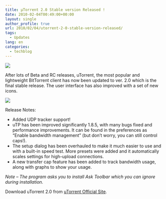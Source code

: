 ```yaml
---
title: µTorrent 2.0 Stable version Released !
date: 2010-02-04T00:49:00+00:00
layout: single
author_profile: true
url: 2010/02/04/utorrent-2-0-stable-version-released/
tags:
  - Updates
lang: en
categories: 
  - techblog
---
```

[![](http://2.bp.blogspot.com/_vaUVXcmC3OI/S2oRx97uzTI/AAAAAAAAAyA/RLpfIpJZmtI/s320/utorrent.png)](http://2.bp.blogspot.com/_vaUVXcmC3OI/S2oRx97uzTI/AAAAAAAAAyA/RLpfIpJZmtI/s1600-h/utorrent.png)

After lots of Beta and RC releases, uTorrent, the most popular and lightweight BitTorrent client has now been updated to ver. 2.0 which is the final stable release. The user interface has also improved with a set of new icons.

[![](http://4.bp.blogspot.com/_vaUVXcmC3OI/S2oRw-5YDMI/AAAAAAAAAx4/W3B9Fj5mixs/s640/03022010221247.jpg)](http://4.bp.blogspot.com/_vaUVXcmC3OI/S2oRw-5YDMI/AAAAAAAAAx4/W3B9Fj5mixs/s1600-h/03022010221247.jpg)

Release Notes:

  * Added UDP tracker support!
  * uTP has been improved significantly 1.8.5, with many bugs fixed and performance improvements. It can be found in the preferences as “Enable bandwidth management” (but don’t worry, you can still control caps!).
  * The setup dialog has been overhauled to make it much easier to use and with a built-in speed test. More presets were added and it automatically scales settings for high-upload connections.
  * A new transfer cap feature has been added to track bandwidth usage, along with graphs to show your usage.

_Note – The program asks you to install Ask Toolbar which you can ignore during installation._

Download uTorrent 2.0 from [uTorrent Official Site](http://download.utorrent.com/2.0/utorrent.exe).
